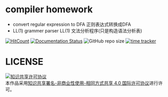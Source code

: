 # compiler homework

-   convert regular expression to DFA 正则表达式转换成DFA
-   LL(1) grammer parser LL(1) 文法分析程序(只是构造语法分析表)

[![HitCount](http://hits.dwyl.com/chenboshuo/compilers_homeworks.svg)](http://hits.dwyl.com/chenboshuo/compilers_homeworks)
[![Documentation Status](https://readthedocs.org/projects/compilers-homework/badge/?version=latest)](https://compilers-homework.readthedocs.io/en/latest/?badge=latest)
![GitHub repo size](https://img.shields.io/github/repo-size/chenboshuo/compilers_homework.svg)
[![time tracker](https://wakatime.com/badge/github/chenboshuo/compilers_homework.svg)](https://wakatime.com/badge/github/chenboshuo/compilers_homework)

# LICENSE
<a rel="license" href="http://creativecommons.org/licenses/by-nc-sa/4.0/"><img alt="知识共享许可协议" style="border-width:0" src="https://i.creativecommons.org/l/by-nc-sa/4.0/88x31.png" /></a><br />本作品采用<a rel="license" href="http://creativecommons.org/licenses/by-nc-sa/4.0/">知识共享署名-非商业性使用-相同方式共享 4.0 国际许可协议</a>进行许可。
